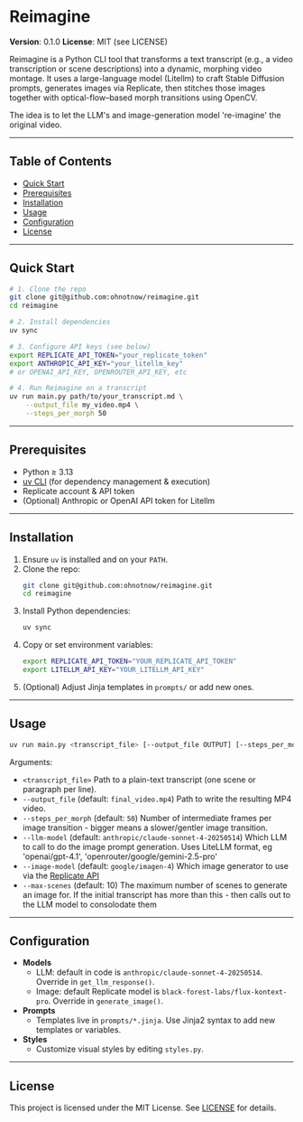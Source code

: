 # Reimagine

**Version**: 0.1.0
**License**: MIT (see LICENSE)

Reimagine is a Python CLI tool that transforms a text transcript (e.g., a video transcription or scene descriptions) into a dynamic, morphing video montage. It uses a large-language model (Litellm) to craft Stable Diffusion prompts, generates images via Replicate, then stitches those images together with optical-flow–based morph transitions using OpenCV.

The idea is to let the LLM's and image-generation model 're-imagine' the original video.

---

## Table of Contents

- [Quick Start](#quick-start)
- [Prerequisites](#prerequisites)
- [Installation](#installation)
- [Usage](#usage)
- [Configuration](#configuration)
- [License](#license)

---

## Quick Start

```bash
# 1. Clone the repo
git clone git@github.com:ohnotnow/reimagine.git
cd reimagine

# 2. Install dependencies
uv sync

# 3. Configure API keys (see below)
export REPLICATE_API_TOKEN="your_replicate_token"
export ANTHROPIC_API_KEY="your_litellm_key"
# or OPENAI_API_KEY, OPENROUTER_API_KEY, etc

# 4. Run Reimagine on a transcript
uv run main.py path/to/your_transcript.md \
    --output_file my_video.mp4 \
    --steps_per_morph 50
```

---

## Prerequisites

- Python ≥ 3.13
- [uv CLI](https://docs.astral.sh/uv/getting-started/installation/) (for dependency management & execution)
- Replicate account & API token
- (Optional) Anthropic or OpenAI API token for Litellm

---

## Installation

1. Ensure `uv` is installed and on your `PATH`.
2. Clone the repo:
   ```bash
   git clone git@github.com:ohnotnow/reimagine.git
   cd reimagine
   ```
3. Install Python dependencies:
   ```bash
   uv sync
   ```
4. Copy or set environment variables:
   ```bash
   export REPLICATE_API_TOKEN="YOUR_REPLICATE_API_TOKEN"
   export LITELLM_API_KEY="YOUR_LITELLM_API_KEY"
   ```
5. (Optional) Adjust Jinja templates in `prompts/` or add new ones.

---

## Usage

```bash
uv run main.py <transcript_file> [--output_file OUTPUT] [--steps_per_morph N] [--llm-model MODEL_NAME] [--image-model MODEL_NAME] [--max-scenes NUMBER]
```

Arguments:

- `<transcript_file>`
  Path to a plain-text transcript (one scene or paragraph per line).
- `--output_file` (default: `final_video.mp4`)
  Path to write the resulting MP4 video.
- `--steps_per_morph` (default: `50`)
  Number of intermediate frames per image transition - bigger means a slower/gentler image transition.
- `--llm-model` (default: `anthropic/claude-sonnet-4-20250514`)
  Which LLM to call to do the image prompt generation.  Uses LiteLLM format, eg 'openai/gpt-4.1', 'openrouter/google/gemini-2.5-pro'
- `--image-model` (default: `google/imagen-4`)
  Which image generator to use via the [Replicate API](https://replicate.com/)
- `--max-scenes` (default: 10)
  The maximum number of scenes to generate an image for.  If the initial transcript has more than this - then calls out to the LLM model to consolodate them

---

## Configuration

- **Models**
  - LLM: default in code is `anthropic/claude-sonnet-4-20250514`. Override in `get_llm_response()`.
  - Image: default Replicate model is `black-forest-labs/flux-kontext-pro`. Override in `generate_image()`.
- **Prompts**
  - Templates live in `prompts/*.jinja`. Use Jinja2 syntax to add new templates or variables.
- **Styles**
  - Customize visual styles by editing `styles.py`.

---

## License

This project is licensed under the MIT License. See [LICENSE](LICENSE) for details.
